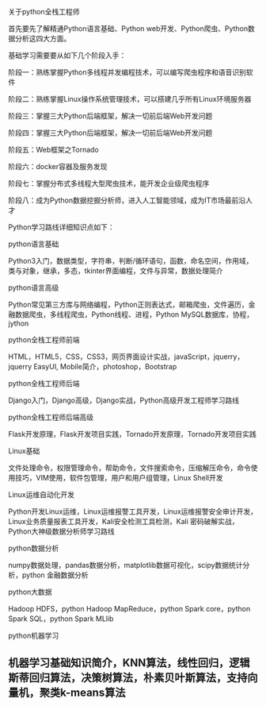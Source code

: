 关于python全栈工程师

首先要先了解精通Python语言基础、Python web开发、Python爬虫、Python数据分析这四大方面。

基础学习需要要从如下几个阶段入手：

阶段一：熟练掌握Python多线程并发编程技术，可以编写爬虫程序和语音识别软件

阶段二：熟练掌握Linux操作系统管理技术，可以搭建几乎所有Linux环境服务器

阶段三：掌握三大Python后端框架，解决一切前后端Web开发问题

阶段四：掌握三大Python后端框架，解决一切前后端Web开发问题

阶段五：Web框架之Tornado

阶段六：docker容器及服务发现

阶段七：掌握分布式多线程大型爬虫技术，能开发企业级爬虫程序

阶段八：成为Python数据挖掘分析师，进入人工智能领域，成为IT市场最前沿人才

Python学习路线详细知识点如下：

python语言基础

Python3入门，数据类型，字符串，判断/循环语句，函数，命名空间，作用域，类与对象，继承，多态，tkinter界面编程，文件与异常，数据处理简介

python语言高级

Python常见第三方库与网络编程，Python正则表达式，邮箱爬虫，文件遍历，金融数据爬虫，多线程爬虫，Python线程、进程，Python MySQL数据库，协程，jython

python全栈工程师前端

HTML，HTML5，CSS，CSS3，网页界面设计实战，javaScript，jquerry，jquerry EasyUI, Mobile简介，photoshop，Bootstrap

python全栈工程师后端

Django入门，Django高级，Django实战，Python高级开发工程师学习路线

python全栈工程师后端高级

Flask开发原理，Flask开发项目实践，Tornado开发原理，Tornado开发项目实践

Linux基础

文件处理命令，权限管理命令，帮助命令，文件搜索命令，压缩解压命令，命令使用技巧，VIM使用，软件包管理，用户和用户组管理，Linux Shell开发

Linux运维自动化开发

Python开发Linux运维，Linux运维报警工具开发，Linux运维报警安全审计开发，Linux业务质量报表工具开发，Kali安全检测工具检测，Kali 密码破解实战，Python大神级数据分析师学习路线

python数据分析

numpy数据处理，pandas数据分析，matplotlib数据可视化，scipy数据统计分析，python 金融数据分析

python大数据

Hadoop HDFS，python Hadoop MapReduce，python Spark core，python Spark SQL，python Spark MLlib

python机器学习

机器学习基础知识简介，KNN算法，线性回归，逻辑斯蒂回归算法，决策树算法，朴素贝叶斯算法，支持向量机，聚类k-means算法
--------------------- 
